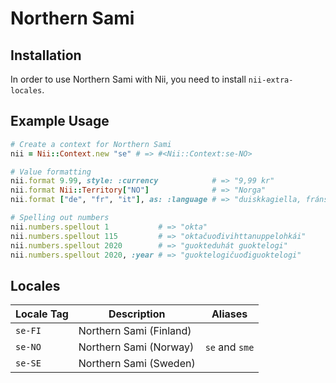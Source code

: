 <!-- This file has been generated. Source: languages/_template.md.erb -->

# Northern Sami

## Installation

In order to use Northern Sami with Nii, you need to install `nii-extra-locales`.

## Example Usage

``` ruby
# Create a context for Northern Sami
nii = Nii::Context.new "se" # => #<Nii::Context:se-NO>

# Value formatting
nii.format 9.99, style: :currency            # => "9,99 kr"
nii.format Nii::Territory["NO"]              # => "Norga"
nii.format ["de", "fr", "it"], as: :language # => "duiskkagiella, fránskkagiella ja itáliagiella"

# Spelling out numbers
nii.numbers.spellout 1           # => "okta"
nii.numbers.spellout 115         # => "okta­čuođi­vihtta­nuppe­lohkái"
nii.numbers.spellout 2020        # => "guokte­duhát guokte­logi"
nii.numbers.spellout 2020, :year # => "guokte­logi­čuođi­guokte­logi"
```


## Locales

<table>
  <thead>
    <tr>
      <th>Locale Tag</th>
      <th>Description</th>
      <th>Aliases</th>
    </tr>
  </thead>
  <tbody>
    <tr>
      <td><code>se-FI</code></td>
      <td>Northern Sami (Finland)</td>
      <td></td>
    </tr>
    <tr>
      <td><code>se-NO</code></td>
      <td>Northern Sami (Norway)</td>
      <td><code>se</code> and <code>sme</code></td>
    </tr>
    <tr>
      <td><code>se-SE</code></td>
      <td>Northern Sami (Sweden)</td>
      <td></td>
    </tr>
  </tbody>
</table>

